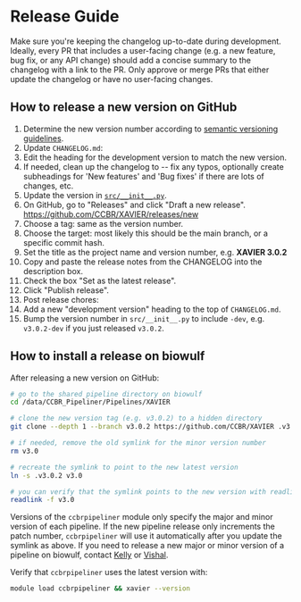 # Release Guide

Make sure you're keeping the changelog up-to-date during development.
Ideally, every PR that includes a user-facing change (e.g. a new feature, bug fix, or any API change) should add a concise summary to the changelog with a link to the PR.
Only approve or merge PRs that either update the changelog or have no user-facing changes.

## How to release a new version on GitHub

1. Determine the new version number according to [semantic versioning guidelines](https://semver.org/).
1. Update `CHANGELOG.md`:
  1. Edit the heading for the development version to match the new version.
  1. If needed, clean up the changelog to -- fix any typos, optionally create subheadings for 'New features' and 'Bug fixes' if there are lots of changes, etc.
1. Update the version in [`src/__init__.py`](https://github.com/CCBR/XAVIER/blob/main/src/__init__.py).
1. On GitHub, go to "Releases" and click "Draft a new release". <https://github.com/CCBR/XAVIER/releases/new>
  1. Choose a tag: same as the version number.
  1. Choose the target: most likely this should be the main branch, or a specific commit hash.
  1. Set the title as the project name and version number, e.g. **XAVIER 3.0.2**
  1. Copy and paste the release notes from the CHANGELOG into the description box.
  1. Check the box "Set as the latest release".
  1. Click "Publish release".
1. Post release chores:
  1. Add a new "development version" heading to the top of `CHANGELOG.md`.
  1. Bump the version number in `src/__init__.py` to include `-dev`, e.g. `v3.0.2-dev` if you just released `v3.0.2`.  

## How to install a release on biowulf

After releasing a new version on GitHub:

```sh
# go to the shared pipeline directory on biowulf
cd /data/CCBR_Pipeliner/Pipelines/XAVIER

# clone the new version tag (e.g. v3.0.2) to a hidden directory
git clone --depth 1 --branch v3.0.2 https://github.com/CCBR/XAVIER .v3.0.2

# if needed, remove the old symlink for the minor version number
rm v3.0

# recreate the symlink to point to the new latest version
ln -s .v3.0.2 v3.0

# you can verify that the symlink points to the new version with readlink
readlink -f v3.0
```

Versions of the `ccbrpipeliner` module only specify the major and minor version of each pipeline.
If the new pipeline release only increments the patch number, `ccbrpipeliner` will use it automatically after you update the symlink as above.
If you need to release a new major or minor version of a pipeline on biowulf, contact [Kelly](mailto:kelly.sovacool@nih.gov) or [Vishal](vishal.koparde@nih.gov).

Verify that `ccbrpipeliner` uses the latest version with:
```sh
module load ccbrpipeliner && xavier --version
```
